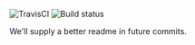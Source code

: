 ![TravisCI](https://travis-ci.org/NiteoSoftware/s3artifactor.svg?branch=master)
![Build status](https://ci.appveyor.com/api/projects/status/78ubm4xukw4tc0sy?svg=true)

We'll supply a better readme in future commits.